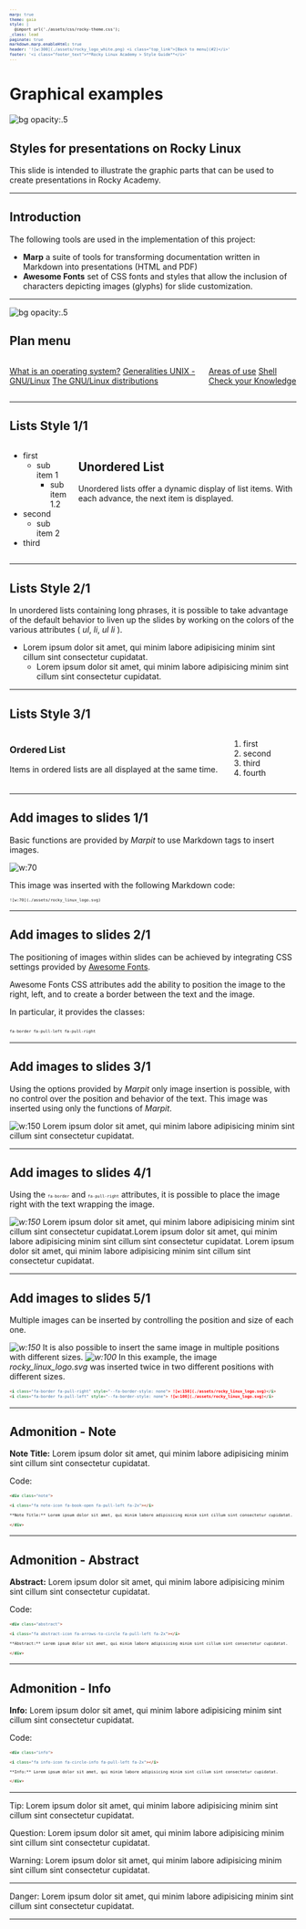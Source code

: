 ```yaml
---
marp: true
theme: gaia
style: |
  @import url('./assets/css/rocky-theme.css');
_class: lead
paginate: true
markdown.marp.enableHtml: true
header: '![w:300](./assets/rocky_logo_white.png) <i class="top_link">[Back to menu](#2)</i>'
footer: '<i class="footer_text">**Rocky Linux Academy > Style Guide**</i>'
---
```


# Graphical examples

![bg opacity:.5](./assets/rocky_linux_logo.svg)

## Styles for presentations on Rocky Linux

This slide is intended to illustrate the graphic parts that can be used to create presentations in Rocky Academy.

---

## Introduction

The following tools are used in the implementation of this project:

* **Marp** a suite of tools for transforming documentation written in Markdown into presentations (HTML and PDF)
* **Awesome Fonts** set of CSS fonts and styles that allow the inclusion of characters depicting images (glyphs) for slide customization.

---

![bg opacity:.5](./assets/rocky_linux_logo.svg)

## Plan menu

<div class="columns plan">
<div>

<i class="fa fa-book"></i> [What is an operating system?](#4)
<i class="fa fa-book"></i> [Generalities UNIX - GNU/Linux](#8)
<i class="fa fa-book"></i> [The GNU/Linux distributions](#33)

</div>
<div>

<i class="fa fa-book"></i> [Areas of use](#48)
<i class="fa fa-book"></i> [Shell](#50)
<i class="fa fa-book"></i> [Check your Knowledge](#56)

</div>
</div>

---

## Lists Style 1/1

<div class="columns">
<div>

* first
  * sub item 1
    * sub item 1.2
* second
  * sub item 2
* third

</div>
<div>

## Unordered List

Unordered lists offer a dynamic display of list items. With each advance, the next item is displayed.

</div>
</div>

---

## Lists Style 2/1

In unordered lists containing long phrases, it is possible to take advantage of the default behavior to liven up the slides by working on the colors of the various attributes ( *ul*, *li*, *ul* *li* ).  

* Lorem ipsum dolor sit amet, qui minim labore adipisicing minim sint cillum sint consectetur cupidatat.
  * Lorem ipsum dolor sit amet, qui minim labore adipisicing minim sint cillum sint consectetur cupidatat.

---

## Lists Style 3/1

<div class="columns">
<div>

### Ordered List

Items in ordered lists are all displayed at the same time.

</div>
<div>

1. first
2. second
3. third
4. fourth

</div>
</div>

---

## Add images to slides 1/1

Basic functions are provided by *Marpit* to use Markdown tags to insert images.

![w:70](./assets/rocky_linux_logo.svg)

This image was inserted with the following Markdown code:

`![w:70](./assets/rocky_linux_logo.svg)`

---

## Add images to slides 2/1

The positioning of images within slides can be achieved by integrating CSS settings provided by [Awesome Fonts](https://fontawesome.com/docs/web/style/pull).

Awesome Fonts CSS attributes add the ability to position the image to the right, left, and to create a border between the text and the image.

In particular, it provides the classes:

`fa-border` `fa-pull-left` `fa-pull-right`

---

## Add images to slides 3/1

Using the options provided by *Marpit* only image insertion is possible, with no control over the position and behavior of the text. This image was inserted using only the functions of *Marpit*.

![w:150](./assets/rocky_linux_logo.svg) Lorem ipsum dolor sit amet, qui minim labore adipisicing minim sint cillum sint consectetur cupidatat.

---

## Add images to slides 4/1

Using the `fa-border` and `fa-pull-right` attributes, it is possible to place the image right with the text wrapping the image.

<i class="fa-border fa-pull-right">![w:150](./assets/rocky_linux_logo.svg)</i> Lorem ipsum dolor sit amet, qui minim labore adipisicing minim sint cillum sint consectetur cupidatat.Lorem ipsum dolor sit amet, qui minim labore adipisicing minim sint cillum sint consectetur cupidatat. Lorem ipsum dolor sit amet, qui minim labore adipisicing minim sint cillum sint consectetur cupidatat.

---

## Add images to slides 5/1

<style scoped>
code {
  font-size: 0.5em;
}
</style>

Multiple images can be inserted by controlling the position and size of each one.

<i class="fa-border fa-pull-right" style="--fa-border-style: none"> ![w:150](./assets/rocky_linux_logo.svg)</i> It is also possible to insert the same image in multiple positions with different sizes. <i class="fa-border fa-pull-left" style="--fa-border-style: none"> ![w:100](./assets/rocky_linux_logo.svg)</i> In this example, the image *rocky_linux_logo.svg* was inserted twice in two different positions with different sizes.

```markdown
<i class="fa-border fa-pull-right" style="--fa-border-style: none"> ![w:150](./assets/rocky_linux_logo.svg)</i>
<i class="fa-border fa-pull-left" style="--fa-border-style: none"> ![w:100](./assets/rocky_linux_logo.svg)</i>
```

---

## Admonition - Note

<div class="note">

<i class="fa note-icon fa-book-open fa-pull-left fa-2x"></i>

**Note Title:** Lorem ipsum dolor sit amet, qui minim labore adipisicing minim sint cillum sint consectetur cupidatat.

</div>

Code:

```markdown
<div class="note">

<i class="fa note-icon fa-book-open fa-pull-left fa-2x"></i>

**Note Title:** Lorem ipsum dolor sit amet, qui minim labore adipisicing minim sint cillum sint consectetur cupidatat.

</div>
```

---

## Admonition - Abstract

<div class="abstract">

<i class="fa abstract-icon fa-arrows-to-circle fa-pull-left fa-2x"></i>

**Abstract:** Lorem ipsum dolor sit amet, qui minim labore adipisicing minim sint cillum sint consectetur cupidatat.

</div>

Code:

```markdown
<div class="abstract">

<i class="fa abstract-icon fa-arrows-to-circle fa-pull-left fa-2x"></i>

**Abstract:** Lorem ipsum dolor sit amet, qui minim labore adipisicing minim sint cillum sint consectetur cupidatat.

</div>
```

---

## Admonition - Info

<div class="info">

<i class="fa info-icon fa-circle-info fa-pull-left fa-2x"></i>

**Info:** Lorem ipsum dolor sit amet, qui minim labore adipisicing minim sint cillum sint consectetur cupidatat.

</div>

Code:

```markdown
<div class="info">

<i class="fa info-icon fa-circle-info fa-pull-left fa-2x"></i>

**Info:** Lorem ipsum dolor sit amet, qui minim labore adipisicing minim sint cillum sint consectetur cupidatat.

</div>
```

---

<div class="tip">

<i class="fa tip-icon fa-comments fa-pull-left fa-2x"></i>

Tip: Lorem ipsum dolor sit amet, qui minim labore adipisicing minim sint cillum sint consectetur cupidatat.

</div>

<div class="question">

<i class="fa question-icon fa-circle-question fa-pull-left fa-2x"></i>

Question: Lorem ipsum dolor sit amet, qui minim labore adipisicing minim sint cillum sint consectetur cupidatat.

</div>

<div class="warning">

<i class="fa warning-icon fa-circle-exclamation fa-pull-left fa-2x"></i>

Warning: Lorem ipsum dolor sit amet, qui minim labore adipisicing minim sint cillum sint consectetur cupidatat.

</div>

---

<div class="danger">

<i class="fa danger-icon fa-triangle-exclamation fa-pull-left fa-2x"></i>

Danger: Lorem ipsum dolor sit amet, qui minim labore adipisicing minim sint cillum sint consectetur cupidatat.

</div>

---
